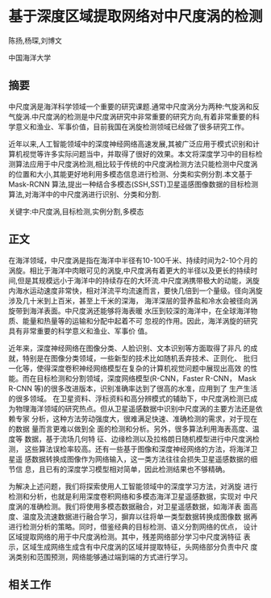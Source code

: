 # **基于深度区域提取网络对中尺度涡的检测**

陈扬,杨琛,刘博文

中国海洋大学

## 摘要

中尺度涡是海洋科学领域一个重要的研究课题.通常中尺度涡分为两种:气旋涡和反气旋涡.中尺度涡的检测是中尺度涡研究中非常重要的研究方向,有着非常重要的科学意义和渔业、军事价值，目前我国在涡旋检测领域已经做了很多研究工作。

近年以来,人工智能领域中的深度神经网络高速发展,其被广泛应用于模式识别和计算机视觉等许多实际问题当中，并取得了很好的效果。本文将深度学习中的目标检测算法应用于中尺度涡检测,相比较于传统的中尺度涡检测方法只能检测中尺度涡的位置和大小,其能更好地利用多模态信息进行检测、分类和实例分割.本文基于Mask-RCNN 算法,提出一种结合多模态(SSH,SST)卫星遥感图像数据的目标检测算法,对海洋中的中尺度涡进行识别、分类和分割.

关键字:中尺度涡,目标检测,实例分割,多模态

## 正文

在海洋领域，中尺度涡是指在海洋中半径有10-100千米、持续时间为2-10个月的涡旋。相比于海洋中肉眼可见的涡旋,中尺度涡有着更大的半径以及更长的持续时间,但是其规模远小于海洋中的持续存在的大环流.中尺度涡携带极大的动能，涡旋内海水运动速度非常快，相对洋流平均流速而言，要快几倍到一个量级。径向涡旋涉及几十米到上百米，甚至上千米的深海， 海洋深层的营养盐和冷水会被径向涡旋带到海洋表面。中尺度涡还能够将海表暖 水压到较深的海洋中，在全球海洋物质、能量和热量等的运输和分配中起着不可 忽视的作用。因此，海洋涡旋的研究具有非常重要的科学意义和渔业、军事价 值。 

近年来，深度神经网络在图像分类、人脸识别、文本识别等方面取得了非凡 的成就，特别是在图像分类领域，一些新型的技术比如随机丢弃技术、正则化、 批归一化等，使得深度卷积神经网络模型在复杂的计算机视觉问题中展现出高效 的性能。而在目标检测和分割领域，深度网络模型(R-CNN，Faster R-CNN， Mask R-CNN 等)的很多改进版本，识别准确率达到了很高的水准，应用到了 生产生活的很多领域。 在卫星资料、浮标资料和高分辨模式的辅助下，中尺度涡检测已成为物理海洋领域的研究热点。但从卫星遥感数据中识别中尺度涡的主要方法还是依赖专家 分析，这种方法劳动强度大，很难满足快速、准确检测的需求，对于现在的数据 量而言更难以做到全 面的检测和分析。另外，很多算法利用海表高度、温度等 数据，基于流场几何特 征、边缘检测以及拉格朗日随机模型进行中尺度涡检测， 这些算法误检率较高。还有一些基于图像和深度神经网络的方法，将海洋卫星遥 感数据转换成图像作为网络输入，这一类方法往往会损失卫星遥感数据的细节信 息，且已有的深度学习模型相对简单，因此检测结果也不够精确。 

为解决上述问题，我们将探索使用人工智能领域中的深度学习方法，对涡旋 进行检测和分析，也就是利用深度卷积网络和多模态海洋卫星遥感数据，实现对 中尺度涡的准确检测。我们将使用多模态数据融合，对卫星遥感数据，如海洋表 面高度、温度及流速数据进行融合学习，摒弃以往将单一类型数据转换成图像数 据再进行检测分析的策略。同时，借鉴经典的目标检测、语义分割网络的优点， 设计区域提取网络的用于中尺度涡检测。其中，残差网络部分学习中尺度涡特征 表示，区域生成网络生成含有中尺度涡的区域并提取特征，头网络部分负责中尺 度涡类别和范围预测，网络能够通过端到端的方式进行学习。 

## 相关工作



